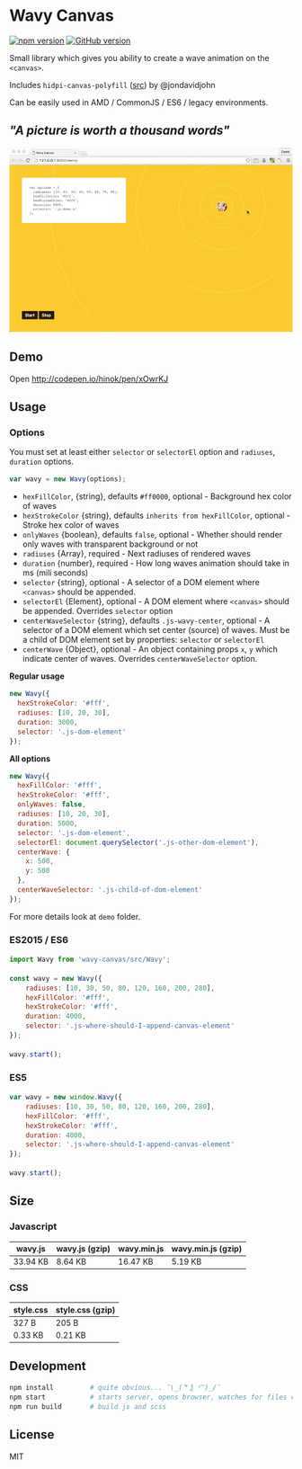 # Wavy Canvas

[![npm version](https://badge.fury.io/js/wavy-canvas.svg)](https://badge.fury.io/js/wavy-canvas) [![GitHub version](https://badge.fury.io/gh/hinok%2Fwavy-canvas.svg)](https://badge.fury.io/gh/hinok%2Fwavy-canvas)

Small library which gives you ability to create a wave animation on the `<canvas>`.

Includes `hidpi-canvas-polyfill` ([src](https://github.com/jondavidjohn/hidpi-canvas-polyfill)) by @jondavidjohn

Can be easily used in AMD / CommonJS / ES6 / legacy environments.

## _"A picture is worth a thousand words"_

![Wavy canvas in action](/demo/assets/demo.gif?raw=true)

## Demo

Open <http://codepen.io/hinok/pen/xOwrKJ>

## Usage

### Options

You must set at least either `selector` or `selectorEl` option and `radiuses`, `duration` options.

```javascript
var wavy = new Wavy(options);
```

- `hexFillColor`, {string}, defaults `#ff0000`, optional - Background hex color of waves
- `hexStrokeColor` {string}, defaults `inherits from hexFillColor`, optional - Stroke hex color of waves
- `onlyWaves` {boolean}, defaults `false`, optional - Whether should render only waves with transparent background or not
- `radiuses` {Array}, required - Next radiuses of rendered waves
- `duration` {number}, required - How long waves animation should take in ms (mili seconds)
- `selector` {string}, optional - A selector of a DOM element where `<canvas>` should be appended.
- `selectorEl` {Element}, optional - A DOM element where `<canvas>` should be appended. Overrides `selector` option
- `centerWaveSelector` {string}, defaults `.js-wavy-center`, optional - A selector of a DOM element which set center (source) of waves. Must be a child of DOM element set by properties: `selector` or `selectorEl`
- `centerWave` {Object}, optional - An object containing props `x`, `y` which indicate center of waves. Overrides `centerWaveSelector` option.

**Regular usage**

```javascript
new Wavy({
  hexStrokeColor: '#fff',
  radiuses: [10, 20, 30],
  duration: 3000,
  selector: '.js-dom-element'
});
```

**All options**

```javascript
new Wavy({
  hexFillColor: '#fff',
  hexStrokeColor: '#fff',
  onlyWaves: false,
  radiuses: [10, 20, 30],
  duration: 5000,
  selector: '.js-dom-element',
  selectorEl: document.querySelector('.js-other-dom-element'),
  centerWave: {
    x: 500,
    y: 500
  },
  centerWaveSelector: '.js-child-of-dom-element'
});
```

For more details look at `demo` folder.

### ES2015 / ES6

```javascript
import Wavy from 'wavy-canvas/src/Wavy';

const wavy = new Wavy({
    radiuses: [10, 30, 50, 80, 120, 160, 200, 280],
    hexFillColor: '#fff',
    hexStrokeColor: '#fff',
    duration: 4000,
    selector: '.js-where-should-I-append-canvas-element'
});

wavy.start();
```

### ES5

```javascript
var wavy = new window.Wavy({
    radiuses: [10, 30, 50, 80, 120, 160, 200, 280],
    hexFillColor: '#fff',
    hexStrokeColor: '#fff',
    duration: 4000,
    selector: '.js-where-should-I-append-canvas-element'
});

wavy.start();
```

## Size

### Javascript

wavy.js  | wavy.js (gzip) | wavy.min.js | wavy.min.js (gzip)
-------- | -------------- | ----------- | ------------------
33.94 KB | 8.64 KB        | 16.47 KB    | 5.19 KB

### CSS

style.css | style.css (gzip)
--------- | ----------------
327 B     | 205 B
0.33 KB   | 0.21 KB

## Development

```bash
npm install         # quite obvious... ¯\_( ͠° ͟ʖ °͠ )_/¯
npm start           # starts server, opens browser, watches for files changes
npm run build       # build js and scss
```

## License

MIT
